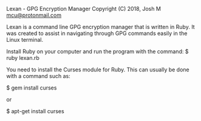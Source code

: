 Lexan - GPG Encryption Manager
Copyright (C) 2018, Josh M <mcu@protonmail.com>  

Lexan is a command line GPG encryption manager that is written in Ruby.
It was created to assist in navigating through GPG commands easily in the Linux terminal.

Install Ruby on your computer and run the program with the command:
$ ruby lexan.rb

You need to install the Curses module for Ruby.
This can usually be done with a command such as:

$ gem install curses

or

$ apt-get install curses
